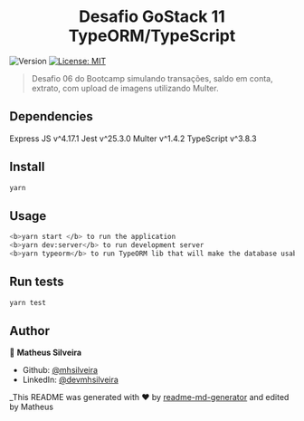 <h1 align="center">Desafio GoStack 11 TypeORM/TypeScript</h1>
<p>
  <img alt="Version" src="https://img.shields.io/badge/version-1.0.0-blue.svg?cacheSeconds=2592000" />
  <a href="#" target="_blank">
    <img alt="License: MIT" src="https://img.shields.io/badge/License-MIT-yellow.svg" />
  </a>
</p>

> Desafio 06 do Bootcamp simulando transações, saldo em conta, extrato, com upload de imagens utilizando Multer.

## Dependencies
Express JS v^4.17.1
Jest v^25.3.0
Multer v^1.4.2
TypeScript v^3.8.3

## Install

```sh
yarn
```

## Usage

```sh
<b>yarn start </b> to run the application
<b>yarn dev:server</b> to run development server
<b>yarn typeorm</b> to run TypeORM lib that will make the database usable
```

## Run tests

```sh
yarn test
```

## Author

👤 **Matheus Silveira**

* Github: [@mhsilveira](https://github.com/mhsilveira)
* LinkedIn: [@devmhsilveira](https://linkedin.com/in/devmhsilveira)


_This README was generated with ❤️ by [readme-md-generator](https://github.com/kefranabg/readme-md-generator) and edited by Matheus
